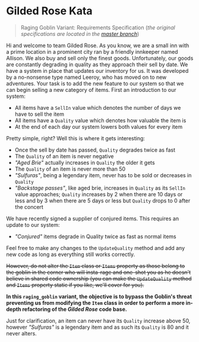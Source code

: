 # Gilded Rose Kata 
> Raging Goblin Variant: Requirements Specification (*the original specifications are located in the 
[master branch](https://github.com/MrKloan/gilded-rose-kata/tree/master)*)

Hi and welcome to team Gilded Rose. As you know, we are a small inn with a prime location in a
prominent city ran by a friendly innkeeper named Allison. We also buy and sell only the finest goods.
Unfortunately, our goods are constantly degrading in quality as they approach their sell by date. We
have a system in place that updates our inventory for us. It was developed by a no-nonsense type named
Leeroy, who has moved on to new adventures. Your task is to add the new feature to our system so that
we can begin selling a new category of items. First an introduction to our system:

- All items have a `SellIn` value which denotes the number of days we have to sell the item
- All items have a `Quality` value which denotes how valuable the item is
- At the end of each day our system lowers both values for every item

Pretty simple, right? Well this is where it gets interesting:

- Once the sell by date has passed, `Quality` degrades twice as fast
- The `Quality` of an item is never negative
- *"Aged Brie"* actually increases in `Quality` the older it gets
- The `Quality` of an item is never more than 50
- *"Sulfuras"*, being a legendary item, never has to be sold or decreases in `Quality`
- *"Backstage passes"*, like aged brie, increases in `Quality` as its `SellIn` value approaches;
    `Quality` increases by 2 when there are 10 days or less and by 3 when there are 5 days or less but
    `Quality` drops to 0 after the concert

We have recently signed a supplier of conjured items. This requires an update to our system:

- *"Conjured"* items degrade in Quality twice as fast as normal items

Feel free to make any changes to the `UpdateQuality` method and add any new code as long as everything
still works correctly. 

~~However, do not alter the `Item` class or `Items` property as those belong to the
goblin in the corner who will insta-rage and one-shot you as he doesn't believe in shared code
ownership (you can make the `UpdateQuality` method and `Items` property static if you like, we'll cover
for you).~~

**In this `raging_goblin` variant, the objective is to bypass the Goblin's threat preventing us from modifying the `Item`
class in order to perform a more in-depth refactoring of the *Gilded Rose* code base.**

Just for clarification, an item can never have its `Quality` increase above 50, however *"Sulfuras"* is a
legendary item and as such its `Quality` is 80 and it never alters.
